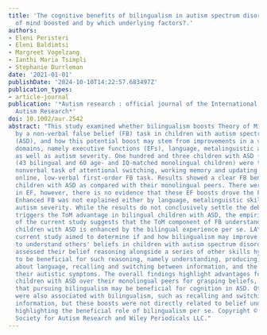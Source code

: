 ```yaml
---
title: 'The cognitive benefits of bilingualism in autism spectrum disorder: Is theory
  of mind boosted and by which underlying factors?.'
authors:
- Eleni Peristeri
- Eleni Baldimtsi
- Margreet Vogelzang
- Ianthi Maria Tsimpli
- Stephanie Durrleman
date: '2021-01-01'
publishDate: '2024-10-10T14:22:57.683497Z'
publication_types:
- article-journal
publication: '*Autism research : official journal of the International Society for
  Autism Research*'
doi: 10.1002/aur.2542
abstract: "This study examined whether bilingualism boosts Theory of Mind as measured
  by a non-verbal false belief (FB) task in children with autism spectrum disorder
  (ASD), and how this potential boost may stem from improvements in a variety of other
  domains, namely executive functions (EFs), language, metalinguistic awareness skills,
  as well as autism severity. One hundred and three children with ASD (7- to 15-year-olds)
  (43 bilingual and 60 age- and IQ-matched monolingual children) were tested on a
  nonverbal task of attentional switching, working memory and updating task, and an
  online, low-verbal first-order FB task. Results showed a clear FB benefit for bilingual
  children with ASD as compared with their monolingual peers. There were also boosts
  in EF, however, there is no evidence that these EF boosts drove the FB advantage.
  Enhanced FB was not explained either by language, metalinguistic skills, or lower
  autism severity. While the results do not conclusively settle the debate on what
  triggers the ToM advantage in bilingual children with ASD, the empirical picture
  of the current study suggests that the ToM component of FB understanding in bilingual
  children with ASD is enhanced by the bilingual experience per se. LAY SUMMARY: The
  current study aimed to determine if and how bilingualism may improve the ability
  to understand others' beliefs in children with autism spectrum disorder (ASD). We
  assessed their belief reasoning alongside a series of other skills hypothesized
  to be beneficial for such reasoning, namely understanding, producing, and thinking
  about language, recalling and switching between information, and the severity of
  their autistic symptoms. The overall findings highlight advantages for bilingual
  children with ASD over their monolingual peers for grasping beliefs, thus suggesting
  that pursuing bilingualism may be beneficial for cognition in ASD. Other boosts
  were also associated with bilingualism, such as recalling and switching between
  information, but these boosts were not directly related to belief understanding,
  highlighting the beneficial role of bilingualism per se. Copyright © 2021 International
  Society for Autism Research and Wiley Periodicals LLC."
---
```

